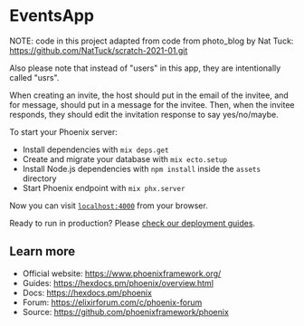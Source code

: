 # EventsApp

NOTE: code in this project adapted from code from photo_blog by Nat Tuck: 
https://github.com/NatTuck/scratch-2021-01.git

Also please note that instead of "users" in this app, they are intentionally called "usrs".

When creating an invite, the host should put in the email of the invitee, and for message, 
should put in a message for the invitee.  Then, when the invitee responds, 
they should edit the invitation response to say yes/no/maybe.

To start your Phoenix server:

  * Install dependencies with `mix deps.get`
  * Create and migrate your database with `mix ecto.setup`
  * Install Node.js dependencies with `npm install` inside the `assets` directory
  * Start Phoenix endpoint with `mix phx.server`

Now you can visit [`localhost:4000`](http://localhost:4000) from your browser.

Ready to run in production? Please [check our deployment guides](https://hexdocs.pm/phoenix/deployment.html).

## Learn more

  * Official website: https://www.phoenixframework.org/
  * Guides: https://hexdocs.pm/phoenix/overview.html
  * Docs: https://hexdocs.pm/phoenix
  * Forum: https://elixirforum.com/c/phoenix-forum
  * Source: https://github.com/phoenixframework/phoenix
